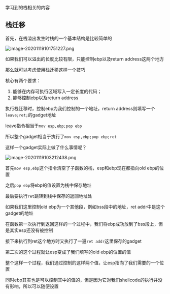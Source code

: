学习到的栈相关的内容


<!--more-->


## 栈迁移

首先，在栈溢出发生时栈的一个基本结构是比较简单的

![image-20201119101751227.png][1]

如果我们可以溢出的长度比较有限，只能控制ebp以及return address这两个地方

那么就可以考虑使用栈迁移这样一个技巧

核心有两个要求：

1. 能够在内存可执行区域写入一定长度的代码；
2. 能够控制ebp以及return address



执行栈迁移时，控制ebp为我们控制的一个地址，return address则填写一个`leave;ret;`的gadget地址

leave指令相当于`mov esp,ebp;pop ebp`

所以整个gadget相当于执行了`mov esp,ebp;pop ebp;ret`

这样一个gadget实际上做了什么事情呢？

![image-20201119103212438.png][2]

首先`mov esp,ebp`这个指令清空了子函数的栈，esp和ebp现在都指向old ebp的位置

之后`pop ebp`将ebp的值设置为栈中保存地址

最后要执行`ret`跳转到栈中保存的返回地址处



如果我们这里控制old ebp为一个其他段，例如bss段中的地址，ret addr中是这个gadget的地址

在函数第一次执行到返回这样的一个过程中，我们将ebp成功放到了bss段上，但是其实esp还没有被控制

接下来执行到ret这个地方时又执行了一遍`ret addr`这里保存的gadget

第二次的这个过程就让esp变成了我们填写的old ebp的位置的值



整个这样一个过程，我们通过控制的这样两个值，让esp指向了我们需要的一个位置

同时ebp其实也是可以控制其中的值的，但是因为它对我们shellcode的执行并没有影响，所以可以随便设置


[1]: http://42.193.111.59/usr/uploads/2021/01/2029726206.png#vwid=882&vhei=894
[2]: http://42.193.111.59/usr/uploads/2021/01/3146744373.png#vwid=1970&vhei=986